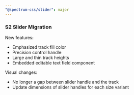 ```yaml
---
"@spectrum-css/slider": major
---
```


### S2 Slider Migration

New features:

- Emphasized track fill color
- Precision control handle
- Large and thin track heights
- Embedded editable text field component

Visual changes:

- No longer a gap between slider handle and the track
- Update dimensions of slider handles for each size variant
